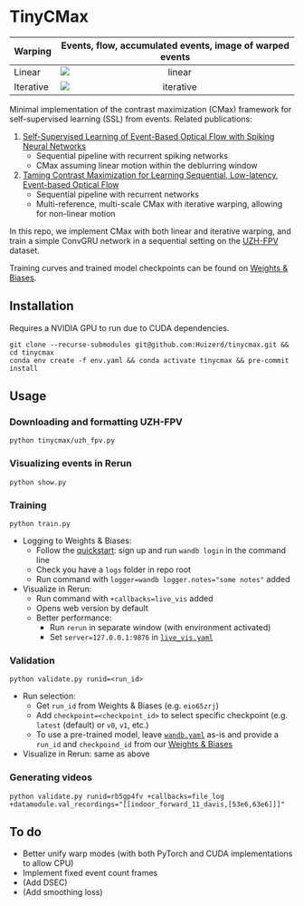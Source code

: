 # TinyCMax

|   Warping  |                             Events, flow, accumulated events, image of warped events       |
|-----------|:--------------------------------------------------------------------:|
|   Linear   | <img src="assets/linear.gif" alt="linear" style="display: block; margin: 0 auto;"> |
| Iterative  | <img src="assets/iterative.gif" alt="iterative" style="display: block; margin: 0 auto;"> |

Minimal implementation of the contrast maximization (CMax) framework for self-supervised learning (SSL) from events. Related publications:

1. [Self-Supervised Learning of Event-Based Optical Flow with Spiking Neural Networks](https://proceedings.neurips.cc/paper/2021/hash/39d4b545fb02556829aab1db805021c3-Abstract.html)
    - Sequential pipeline with recurrent spiking networks
    - CMax assuming linear motion within the deblurring window
2. [Taming Contrast Maximization for Learning Sequential, Low-latency, Event-based Optical Flow](https://openaccess.thecvf.com/content/ICCV2023/html/Paredes-Valles_Taming_Contrast_Maximization_for_Learning_Sequential_Low-latency_Event-based_Optical_Flow_ICCV_2023_paper.html)
    - Sequential pipeline with recurrent networks
    - Multi-reference, multi-scale CMax with iterative warping, allowing for non-linear motion

In this repo, we implement CMax with both linear and iterative warping, and train a simple ConvGRU network in a sequential setting on the [UZH-FPV](https://fpv.ifi.uzh.ch/) dataset.

Training curves and trained model checkpoints can be found on [Weights & Biases](https://wandb.ai/huizerd/tinycmax).

## Installation

Requires a NVIDIA GPU to run due to CUDA dependencies.

```
git clone --recurse-submodules git@github.com:Huizerd/tinycmax.git && cd tinycmax
conda env create -f env.yaml && conda activate tinycmax && pre-commit install
```

## Usage

### Downloading and formatting UZH-FPV
```
python tinycmax/uzh_fpv.py 
```

### Visualizing events in Rerun
```
python show.py
```

### Training
```
python train.py
```
- Logging to Weights & Biases:
    - Follow the [quickstart](https://docs.wandb.ai/quickstart/): sign up and run `wandb login` in the command line
    - Check you have a `logs` folder in repo root
    - Run command with `logger=wandb logger.notes="some notes"` added
- Visualize in Rerun:
    - Run command with `+callbacks=live_vis` added
    - Opens web version by default
    - Better performance:
        - Run `rerun` in separate window (with environment activated)
        - Set `server=127.0.0.1:9876` in [`live_vis.yaml`](config/callbacks/live_vis.yaml)

### Validation
```
python validate.py runid=<run_id>
```
- Run selection:
    - Get `run_id` from Weights & Biases (e.g. `eio65zrj`)
    - Add `checkpoint=<checkpoint_id>` to select specific checkpoint (e.g. `latest` (default) or `v0`, `v1`, etc.)
    - To use a pre-trained model, leave [`wandb.yaml`](config/logger/wandb.yaml) as-is and provide a `run_id` and `checkpoind_id` from our [Weights & Biases](https://wandb.ai/huizerd/tinycmax)
- Visualize in Rerun: same as above

### Generating videos
```
python validate.py runid=rb5gp4fv +callbacks=file_log +datamodule.val_recordings="[[indoor_forward_11_davis,[53e6,63e6]]]"
```

## To do

- Better unify warp modes (with both PyTorch and CUDA implementations to allow CPU)
- Implement fixed event count frames
- (Add DSEC)
- (Add smoothing loss)
